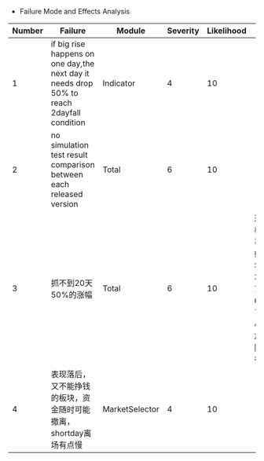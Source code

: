 - Failure Mode and Effects Analysis

|Number|Failure|Module|Severity|Likelihood|Plan|Do|Check|Act|
|---|---|---|---|---|---|---|---|---|
|1|if big rise happens on one day,the next day it needs drop 50% to reach 2dayfall condition|Indicator|4|10|||||
|2|no simulation test result comparison between each released version|Total|6|10|||||
|3|抓不到20天50%的涨幅|Total|6|10|这是小概率的事件，如果每年涨30%，7年就6倍了。为小概率加大风险不值得|None|||
|4|表现落后，又不能挣钱的板块，资金随时可能撤离，shortday离场有点慢|MarketSelector|4|10|

